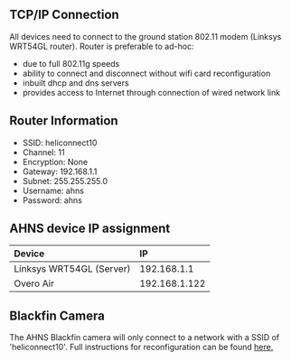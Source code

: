 ## TCP/IP Connection ##
All devices need to connect to the ground station 802.11 modem (Linksys WRT54GL router).
Router is preferable to ad-hoc:
  * due to full 802.11g speeds
  * ability to connect and disconnect without wifi card reconfiguration
  * inbuilt dhcp and dns servers
  * provides access to Internet through connection of wired network link

## Router Information ##
  * SSID: heliconnect10
  * Channel: 11
  * Encryption: None
  * Gateway: 192.168.1.1
  * Subnet: 255.255.255.0
  * Username: ahns
  * Password: ahns

## AHNS device IP assignment ##
| **Device** | **IP** |
|:-----------|:-------|
|Linksys WRT54GL (Server)|192.168.1.1|
|Overo Air|192.168.1.122|

## Blackfin Camera ##
The AHNS Blackfin camera will only connect to a network with a SSID of 'heliconnect10'. Full instructions for reconfiguration can be found [here.](http://www.surveyor.com/blackfin/SRV_setup_bf.html)